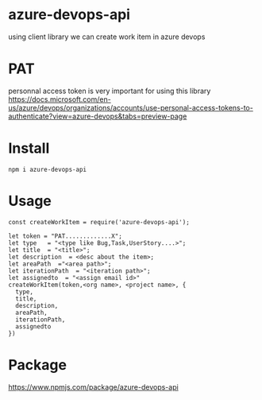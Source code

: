 # azure-devops-api

using client library we can create work item in azure devops

# PAT
personnal access token is very important for using this library
https://docs.microsoft.com/en-us/azure/devops/organizations/accounts/use-personal-access-tokens-to-authenticate?view=azure-devops&tabs=preview-page

# Install 
```
npm i azure-devops-api
```

# Usage

```
const createWorkItem = require('azure-devops-api');

let token = "PAT.............X";
let type   = "<type like Bug,Task,UserStory....>";
let title  = "<title>";
let description  = <desc about the item>;
let areaPath  ="<area path>";
let iterationPath  = "<iteration path>";
let assignedto  = "<assign email id>"
createWorkItem(token,<org name>, <project name>, {
  type,
  title,
  description,
  areaPath,
  iterationPath,
  assignedto
})
```
 
# Package
https://www.npmjs.com/package/azure-devops-api

